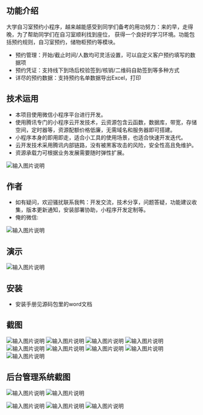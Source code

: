 ## 功能介绍 
    
大学自习室预约小程序，越来越能感受到同学们备考的用功努力：来的早，走得晚，为了帮助同学们在自习室顺利找到座位，
获得一个良好的学习环境。功能包括预约规则，自习室预约，储物柜预约等模块。

- 预约管理：开始/截止时间/人数均可灵活设置，可以自定义客户预约填写的数据项
- 预约凭证：支持线下到场后校验签到/核销/二维码自助签到等多种方式
- 详尽的预约数据：支持预约名单数据导出Excel，打印
 

## 技术运用
- 本项目使用微信小程序平台进行开发。
- 使用腾讯专门的小程序云开发技术，云资源包含云函数，数据库，带宽，存储空间，定时器等，资源配额价格低廉，无需域名和服务器即可搭建。
- 小程序本身的即用即走，适合小工具的使用场景，也适合快速开发迭代。
- 云开发技术采用腾讯内部链路，没有被黑客攻击的风险，安全性高且免维护。
- 资源承载力可根据业务发展需要随时弹性扩展。  

![输入图片说明](demo/%E4%BA%8C%E7%BB%B4%E7%A0%81.png)

## 作者
- 如有疑问，欢迎骚扰联系我鸭：开发交流，技术分享，问题答疑，功能建议收集，版本更新通知，安装部署协助，小程序开发定制等。
- 俺的微信:

![输入图片说明](https://gitee.com/naive2021/smartcollege/raw/master/demo/author.jpg)



## 演示
 
![输入图片说明](demo/%E4%BA%8C%E7%BB%B4%E7%A0%81.png)
 

## 安装

- 安装手册见源码包里的word文档




## 截图
 ![输入图片说明](demo/%E9%A6%96%E9%A1%B5.png)
![输入图片说明](demo/%E9%A2%84%E7%BA%A6%E8%A7%84%E5%88%99.png)
![输入图片说明](demo/%E8%87%AA%E4%B9%A0%E5%AE%A4%E9%A2%84%E7%BA%A6.png)
![输入图片说明](demo/%E9%A2%84%E7%BA%A6%E8%AF%A6%E6%83%85.png)
![输入图片说明](demo/%E6%97%A5%E5%8E%86.png)
![输入图片说明](demo/%E5%82%A8%E7%89%A9%E6%9F%9C%E9%A2%84%E7%BA%A6.png)
![输入图片说明](demo/%E5%A1%AB%E6%8A%A5%E9%A2%84%E7%BA%A6.png)
![输入图片说明](demo/%E6%88%91%E7%9A%84.png)
![输入图片说明](demo/%E9%A2%84%E7%BA%A6%E6%88%90.png)


## 后台管理系统截图
![输入图片说明](demo/%E9%A2%84%E7%BA%A6%E7%AE%A1%E7%90%86.png)
![输入图片说明](demo/%E9%A2%84%E7%BA%A6%E6%B7%BB%E5%8A%A0.png)

![输入图片说明](demo/%E8%8F%9C%E5%8D%95.png)
![输入图片说明](demo/%E5%B7%A5%E5%8D%95.png)
![输入图片说明](demo/%E9%A2%84%E7%BA%A6%E6%B7%BB%E5%8A%A0.png)
